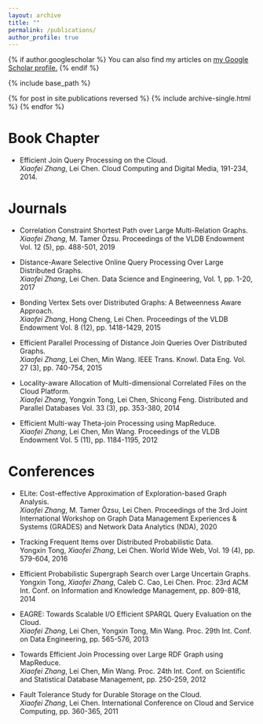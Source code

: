 ```yaml
---
layout: archive
title: ""
permalink: /publications/
author_profile: true
---
```


{% if author.googlescholar %}
  You can also find my articles on <u><a href="{{author.googlescholar}}">my Google Scholar profile</a>.</u>
{% endif %}

{% include base_path %}

{% for post in site.publications reversed %}
  {% include archive-single.html %}
{% endfor %}



Book Chapter
=======
* Efficient Join Query Processing on the Cloud.  
_Xiaofei Zhang_, Lei Chen. Cloud Computing and Digital Media, 191-234, 2014.

Journals 
=======
* Correlation Constraint Shortest Path over Large Multi-Relation Graphs.  
_Xiaofei Zhang_, M. Tamer Özsu. Proceedings of the VLDB Endowment Vol. 12 (5), pp. 488-501, 2019

* Distance-Aware Selective Online Query Processing Over Large Distributed Graphs.  
_Xiaofei Zhang_, Lei Chen. Data Science and Engineering, Vol. 1, pp. 1-20, 2017

* Bonding Vertex Sets over Distributed Graphs: A Betweenness Aware Approach.  
_Xiaofei Zhang_, Hong Cheng, Lei Chen. Proceedings of the VLDB Endowment Vol. 8 (12), pp. 1418-1429, 2015

* Efficient Parallel Processing of Distance Join Queries Over Distributed Graphs.  
_Xiaofei Zhang_, Lei Chen, Min Wang. IEEE Trans. Knowl. Data Eng. Vol. 27 (3), pp. 740-754, 2015 

* Locality-aware Allocation of Multi-dimensional Correlated Files on the Cloud Platform.  
_Xiaofei Zhang_, Yongxin Tong, Lei Chen, Shicong Feng. Distributed and Parallel Databases Vol. 33 (3), pp. 353-380, 2014

* Efficient Multi-way Theta-join Processing using MapReduce.  
_Xiaofei Zhang_, Lei Chen, Min Wang. Proceedings of the VLDB Endowment Vol. 5 (11), pp. 1184-1195, 2012

Conferences
=======
* ELite: Cost-effective Approximation of Exploration-based Graph Analysis.  
_Xiaofei Zhang_, M. Tamer Özsu, Lei Chen. Proceedings of the 3rd Joint International Workshop on Graph Data Management Experiences & Systems (GRADES) and Network Data Analytics (NDA), 2020

* Tracking Frequent Items over Distributed Probabilistic Data.  
Yongxin Tong, _Xiaofei Zhang_, Lei Chen. World Wide Web, Vol. 19 (4), pp. 579-604, 2016

* Efficient Probabilistic Supergraph Search over Large Uncertain Graphs.  
Yongxin Tong, _Xiaofei Zhang_, Caleb C. Cao, Lei Chen. Proc. 23rd ACM Int. Conf. on Information and Knowledge Management, pp. 809-818, 2014 

* EAGRE: Towards Scalable I/O Efficient SPARQL Query Evaluation on the Cloud.  
_Xiaofei Zhang_, Lei Chen, Yongxin Tong, Min Wang. Proc. 29th Int. Conf. on Data Engineering, pp. 565-576, 2013

* Towards Efficient Join Processing over Large RDF Graph using MapReduce.  
_Xiaofei Zhang_, Lei Chen, Min Wang. Proc. 24th Int. Conf. on Scientific and Statistical  Database Management, pp. 250-259, 2012

* Fault Tolerance Study for Durable Storage on the Cloud.  
_Xiaofei Zhang_, Lei Chen. International Conference on Cloud and Service Computing, pp. 360-365, 2011
